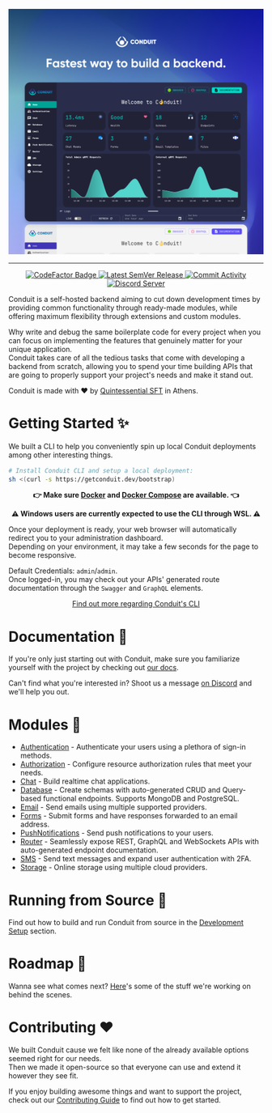 <a href="https://getconduit.dev" target="_blank"><img src=".github/assets/conduit-ui-dashboard.png" alt="logo"/></a>
<hr />
<p align="center">
    <a href="https://www.codefactor.io/repository/github/conduitplatform/conduit">
        <img src="https://img.shields.io/codefactor/grade/github/conduitplatform/conduit?logo=codefactor&style=for-the-badge&labelColor=000000" alt="CodeFactor Badge"/>
    </a>
    <a href="https://github.com/ConduitPlatform/Conduit/releases">
        <img src="https://img.shields.io/github/v/release/ConduitPlatform/Conduit?color=green&sort=semver&style=for-the-badge&labelColor=000000" alt="Latest SemVer Release"/>
    </a>
    <a href="https://github.com/ConduitPlatform/Conduit/commits/main">
        <img src="https://img.shields.io/github/commit-activity/m/ConduitPlatform/Conduit?style=for-the-badge&labelColor=000000" alt="Commit Activity"/>
    </a>
    <a href="https://discord.com/invite/fBqUQ23M7g">
        <img src="https://img.shields.io/discord/938737566365126707?label=discord&style=for-the-badge&logo=discord&labelColor=000000&logoWidth=20" alt="Discord Server"/>
    </a>
</p>

Conduit is a self-hosted backend aiming to cut down development times by providing common functionality through ready-made modules, while offering maximum flexibility through extensions and custom modules.

Why write and debug the same boilerplate code for every project when you can focus on implementing the features that genuinely matter for your unique application.<br />
Conduit takes care of all the tedious tasks that come with developing a backend from scratch, allowing you to spend your time building APIs that are going to properly support your project's needs and make it stand out.

Conduit is made with ❤️ by [Quintessential SFT](https://quintessential.gr) in Athens.

# Getting Started ✨

We built a CLI to help you conveniently spin up local Conduit deployments among other interesting things.

``` bash
# Install Conduit CLI and setup a local deployment:
sh <(curl -s https://getconduit.dev/bootstrap)
```

<p align="center"><strong>👉 Make sure <a href="https://www.docker.com">Docker</a> and <a href="https://docs.docker.com/compose/install">Docker Compose</a> are available. 👈</p></strong>
<p align="center"><strong>⚠️ Windows users are currently expected to use the CLI through WSL. ⚠️</strong></p>

Once your deployment is ready, your web browser will automatically redirect you to your administration dashboard.<br />
Depending on your environment, it may take a few seconds for the page to become responsive.

Default Credentials: `admin`/`admin`.<br />
Once logged-in, you may check out your APIs' generated route documentation through the `Swagger` and `GraphQL` elements.

<p align="center"><a href="https://getconduit.dev/docs/cli">Find out more regarding Conduit's CLI</a></p>

# Documentation 📖

If you're only just starting out with Conduit, make sure you familiarize yourself with the project by checking out [our docs](https://getconduit.dev/docs/overview/intro).

Can't find what you're interested in? Shoot us a message [on Discord](https://discord.com/invite/fBqUQ23M7g) and we'll help you out.

# Modules 🧩

- [Authentication](https://getconduit.dev/docs/modules/authentication) - Authenticate your users using a plethora of sign-in methods.
- [Authorization](https://getconduit.dev/docs/modules/authorization) - Configure resource authorization rules that meet your needs.
- [Chat](https://getconduit.dev/docs/modules/chat) - Build realtime chat applications.
- [Database](https://getconduit.dev/docs/modules/database) - Create schemas with auto-generated CRUD and Query-based functional endpoints. Supports MongoDB and PostgreSQL.
- [Email](https://getconduit.dev/docs/modules/email) - Send emails using multiple supported providers.
- [Forms](https://getconduit.dev/docs/modules/forms) - Submit forms and have responses forwarded to an email address.
- [PushNotifications](https://getconduit.dev/docs/modules/push-notifications) - Send push notifications to your users.
- [Router](https://getconduit.dev/docs/modules/router) - Seamlessly expose REST, GraphQL and WebSockets APIs with auto-generated endpoint documentation.
- [SMS](https://getconduit.dev/docs/modules/sms) - Send text messages and expand user authentication with 2FA.
- [Storage](https://getconduit.dev/docs/modules/storage) - Online storage using multiple cloud providers.

# Running from Source 🔨

Find out how to build and run Conduit from source in the [Development Setup](https://github.com/ConduitPlatform/Conduit/blob/main/.github/CONTRIBUTING.md#development-setup-) section.

# Roadmap 🏁

Wanna see what comes next?
[Here](https://sharing.clickup.com/1554325/b/h/1fdwn-7561/8b09d2e9aedec0b)'s some of the stuff we're working on behind the scenes.

# Contributing ❤️

We built Conduit cause we felt like none of the already available options seemed right for our needs.<br />
Then we made it open-source so that everyone can use and extend it however they see fit.

If you enjoy building awesome things and want to support the project, check out our [Contributing Guide](https://github.com/ConduitPlatform/Conduit/blob/main/.github/CONTRIBUTING.md) to find out how to get started.
